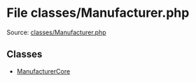 File classes/Manufacturer.php
=========

Source: [classes/Manufacturer.php](https://github.com/PrestaShop/PrestaShop/blob/1.6.0.8/classes/Manufacturer.php)


Classes
-------

* [ManufacturerCore](class.ManufacturerCore.md)

